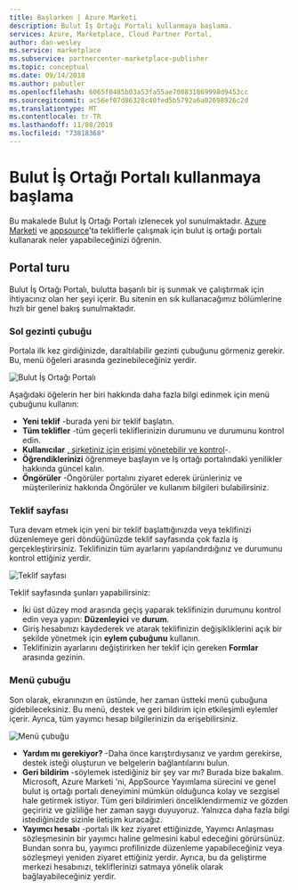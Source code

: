 ```yaml
---
title: Başlarken | Azure Marketi
description: Bulut İş Ortağı Portalı kullanmaya başlama.
services: Azure, Marketplace, Cloud Partner Portal,
author: dan-wesley
ms.service: marketplace
ms.subservice: partnercenter-marketplace-publisher
ms.topic: conceptual
ms.date: 09/14/2018
ms.author: pabutler
ms.openlocfilehash: 6065f0485b03a53fa55ae700831869998d9453cc
ms.sourcegitcommit: ac56ef07d86328c40fed5b5792a6a02698926c2d
ms.translationtype: MT
ms.contentlocale: tr-TR
ms.lasthandoff: 11/08/2019
ms.locfileid: "73818368"
---
```

# <a name="getting-started-with-the-cloud-partner-portal"></a>Bulut İş Ortağı Portalı kullanmaya başlama

Bu makalede Bulut İş Ortağı Portalı izlenecek yol sunulmaktadır. [Azure Marketi](https://azuremarketplace.microsoft.com/) ve [appsource](https://appsource.microsoft.com/)'ta tekliflerle çalışmak için bulut iş ortağı portalı kullanarak neler yapabileceğinizi öğrenin.

<a name="portal-tour"></a>Portal turu
-----------

Bulut İş Ortağı Portalı, bulutta başarılı bir iş sunmak ve çalıştırmak için ihtiyacınız olan her şeyi içerir. Bu sitenin en sık kullanacağımız bölümlerine hızlı bir genel bakış sunulmaktadır.

### <a name="left-navigation-bar"></a>Sol gezinti çubuğu

Portala ilk kez girdiğinizde, daraltılabilir gezinti çubuğunu görmeniz gerekir. Bu, menü öğeleri arasında gezinebileceğiniz yerdir.

![Bulut İş Ortağı Portalı](./media/cloud-partner-portal-getting-started-with-the-cloud-partner-portal/cloud-partner-portal-page.png)

Aşağıdaki öğelerin her biri hakkında daha fazla bilgi edinmek için menü çubuğunu kullanın:

- **Yeni teklif** -burada yeni bir teklif başlatın.
- **Tüm teklifler** -tüm geçerli tekliflerinizin durumunu ve durumunu kontrol edin.
- **Kullanıcılar** [, şirketiniz için erişimi yönetebilir ve kontrol](./cloud-partner-portal-manage-users.md)-.
- **Öğrendiklerinizi** öğrenmeye başlayın ve Iş ortağı portalındaki yenilikler hakkında güncel kalın.
- **Öngörüler** -Öngörüler portalını ziyaret ederek ürünleriniz ve müşterileriniz hakkında Öngörüler ve kullanım bilgileri bulabilirsiniz.

### <a name="offer-page"></a>Teklif sayfası

Tura devam etmek için yeni bir teklif başlattığınızda veya teklifinizi düzenlemeye geri döndüğünüzde teklif sayfasında çok fazla iş gerçekleştirirsiniz. Teklifinizin tüm ayarlarını yapılandırdığınız ve durumunu kontrol ettiğiniz yerdir.

![Teklif sayfası](./media/cloud-partner-portal-getting-started-with-the-cloud-partner-portal/offer-page.png)

Teklif sayfasında şunları yapabilirsiniz:
- İki üst düzey mod arasında geçiş yaparak teklifinizin durumunu kontrol edin veya yapın: **Düzenleyici** ve **durum**.
- Giriş hesabınızı kaydederek ve atarak teklifinizin değişikliklerini açık bir şekilde yönetmek için **eylem çubuğunu** kullanın.
- Teklifinizin ayarlarını değiştirirken her teklif için gereken **Formlar** arasında gezinin.

### <a name="menu-bar"></a>Menü çubuğu

Son olarak, ekranınızın en üstünde, her zaman üstteki menü çubuğuna gidebileceksiniz. Bu menü, destek ve geri bildirim için etkileşimli eylemler içerir. Ayrıca, tüm yayımcı hesap bilgilerinizin da erişebilirsiniz.

![Menü çubuğu](./media/cloud-partner-portal-getting-started-with-the-cloud-partner-portal/menu-bar.png)

-   **Yardım mı gerekiyor?** -Daha önce karıştırdıysanız ve yardım gerekirse, destek isteği oluşturun ve belgelerin bağlantılarını bulun.
-   **Geri bildirim** -söylemek istediğiniz bir şey var mı? Burada bize bakalım. Microsoft, Azure Marketi 'ni, AppSource Yayımlama sürecini ve genel bulut iş ortağı portalı deneyimini mümkün olduğunca kolay ve sezgisel hale getirmek istiyor. Tüm geri bildirimleri önceliklendirmemiz ve gözden geçiririz ve gizliliğe her zaman saygı duyuyoruz. Yalnızca daha fazla bilgi istediğinizde sizinle iletişim kuracağız.
- **Yayımcı hesabı** -portalı ilk kez ziyaret ettiğinizde, Yayımcı Anlaşması sözleşmesinin bir yayımcı haline gelmesini kabul edeceğini görürsünüz. Bundan sonra bu, yayımcı profilinizde düzenleme yapabileceğiniz veya sözleşmeyi yeniden ziyaret ettiğiniz yerdir. Ayrıca, bu da geliştirme merkezi hesabınızı, tekliflerinizi satmaya yönelik olarak bağlayabileceğiniz yerdir.
